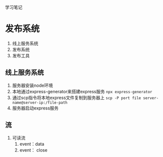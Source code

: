 学习笔记
# 发布系统
1. 线上服务系统
2. 发布系统
3. 发布工具
## 线上服务系统
1. 服务器安装node环境
2. 本地通过express-generator来搭建express服务
   ```npx express-generator```
3. 通过scp指令将本地express文件复制到服务器上
  ```scp -P port file server-name@server-ip:/file-path```
4. 服务器启动express服务

## 流
1. 可读流
   1. event：data
   2. event： close